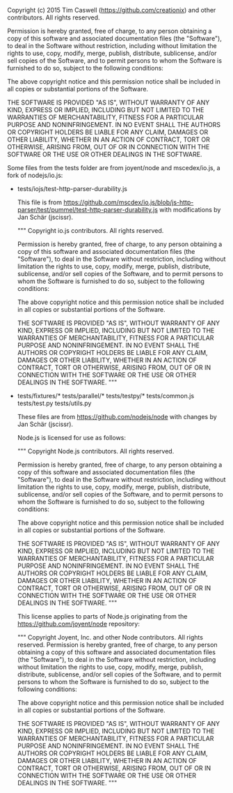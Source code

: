 Copyright (c) 2015 Tim Caswell (https://github.com/creationix) and other contributors. All rights reserved.

Permission is hereby granted, free of charge, to any person obtaining a copy of this software and associated
documentation files (the "Software"), to deal in the Software without restriction, including without limitation the
rights to use, copy, modify, merge, publish, distribute, sublicense, and/or sell copies of the Software, and to permit
persons to whom the Software is furnished to do so, subject to the following conditions:

The above copyright notice and this permission notice shall be included in all copies or substantial portions of the
Software.

THE SOFTWARE IS PROVIDED "AS IS", WITHOUT WARRANTY OF ANY KIND, EXPRESS OR IMPLIED, INCLUDING BUT NOT LIMITED TO THE
WARRANTIES OF MERCHANTABILITY, FITNESS FOR A PARTICULAR PURPOSE AND NONINFRINGEMENT. IN NO EVENT SHALL THE AUTHORS OR
COPYRIGHT HOLDERS BE LIABLE FOR ANY CLAIM, DAMAGES OR OTHER LIABILITY, WHETHER IN AN ACTION OF CONTRACT, TORT OR
OTHERWISE, ARISING FROM, OUT OF OR IN CONNECTION WITH THE SOFTWARE OR THE USE OR OTHER DEALINGS IN THE SOFTWARE.

Some files from the tests folder are from joyent/node and mscedex/io.js, a fork of nodejs/io.js:

- tests/iojs/test-http-parser-durability.js

  This file is from https://github.com/mscdex/io.js/blob/js-http-parser/test/pummel/test-http-parser-durability.js
  with modifications by Jan Schär (jscissr).

  """
  Copyright io.js contributors. All rights reserved.

  Permission is hereby granted, free of charge, to any person obtaining a copy of this software and associated
  documentation files (the "Software"), to deal in the Software without restriction, including without limitation the
  rights to use, copy, modify, merge, publish, distribute, sublicense, and/or sell copies of the Software, and to permit
  persons to whom the Software is furnished to do so, subject to the following conditions:

  The above copyright notice and this permission notice shall be included in all copies or substantial portions of the
  Software.

  THE SOFTWARE IS PROVIDED "AS IS", WITHOUT WARRANTY OF ANY KIND, EXPRESS OR IMPLIED, INCLUDING BUT NOT LIMITED TO THE
  WARRANTIES OF MERCHANTABILITY, FITNESS FOR A PARTICULAR PURPOSE AND NONINFRINGEMENT. IN NO EVENT SHALL THE AUTHORS OR
  COPYRIGHT HOLDERS BE LIABLE FOR ANY CLAIM, DAMAGES OR OTHER LIABILITY, WHETHER IN AN ACTION OF CONTRACT, TORT OR
  OTHERWISE, ARISING FROM, OUT OF OR IN CONNECTION WITH THE SOFTWARE OR THE USE OR OTHER DEALINGS IN THE SOFTWARE.
  """

- tests/fixtures/*
  tests/parallel/*
  tests/testpy/*
  tests/common.js tests/test.py tests/utils.py

  These files are from https://github.com/nodejs/node with changes by Jan Schär (jscissr).

  Node.js is licensed for use as follows:

  """
  Copyright Node.js contributors. All rights reserved.

  Permission is hereby granted, free of charge, to any person obtaining a copy of this software and associated
  documentation files (the "Software"), to deal in the Software without restriction, including without limitation the
  rights to use, copy, modify, merge, publish, distribute, sublicense, and/or sell copies of the Software, and to permit
  persons to whom the Software is furnished to do so, subject to the following conditions:

  The above copyright notice and this permission notice shall be included in all copies or substantial portions of the
  Software.

  THE SOFTWARE IS PROVIDED "AS IS", WITHOUT WARRANTY OF ANY KIND, EXPRESS OR IMPLIED, INCLUDING BUT NOT LIMITED TO THE
  WARRANTIES OF MERCHANTABILITY, FITNESS FOR A PARTICULAR PURPOSE AND NONINFRINGEMENT. IN NO EVENT SHALL THE AUTHORS OR
  COPYRIGHT HOLDERS BE LIABLE FOR ANY CLAIM, DAMAGES OR OTHER LIABILITY, WHETHER IN AN ACTION OF CONTRACT, TORT OR
  OTHERWISE, ARISING FROM, OUT OF OR IN CONNECTION WITH THE SOFTWARE OR THE USE OR OTHER DEALINGS IN THE SOFTWARE.
  """

  This license applies to parts of Node.js originating from the
  https://github.com/joyent/node repository:

  """
  Copyright Joyent, Inc. and other Node contributors. All rights reserved. Permission is hereby granted, free of charge,
  to any person obtaining a copy of this software and associated documentation files (the "Software"), to deal in the
  Software without restriction, including without limitation the rights to use, copy, modify, merge, publish,
  distribute, sublicense, and/or sell copies of the Software, and to permit persons to whom the Software is furnished to
  do so, subject to the following conditions:

  The above copyright notice and this permission notice shall be included in all copies or substantial portions of the
  Software.

  THE SOFTWARE IS PROVIDED "AS IS", WITHOUT WARRANTY OF ANY KIND, EXPRESS OR IMPLIED, INCLUDING BUT NOT LIMITED TO THE
  WARRANTIES OF MERCHANTABILITY, FITNESS FOR A PARTICULAR PURPOSE AND NONINFRINGEMENT. IN NO EVENT SHALL THE AUTHORS OR
  COPYRIGHT HOLDERS BE LIABLE FOR ANY CLAIM, DAMAGES OR OTHER LIABILITY, WHETHER IN AN ACTION OF CONTRACT, TORT OR
  OTHERWISE, ARISING FROM, OUT OF OR IN CONNECTION WITH THE SOFTWARE OR THE USE OR OTHER DEALINGS IN THE SOFTWARE.
  """
  